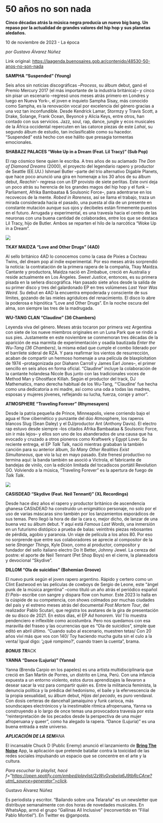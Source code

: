 # 50 años no son nada

**Cinco décadas atrás la música negra producía un nuevo big bang. Un repaso por la actualidad de grandes valores del hip hop y sus planetas aledaños.**

10 de noviembre de 2023 - La época

_por Gustavo Álvarez Núñez_

Link original: https://laagenda.buenosaires.gob.ar/contenido/48530-50-anos-no-son-nada



**SAMPHA “Suspended” (Young)**




Seis años sin noticias discográficas –*Process*, su álbum debut, ganó el Premio Mercury 2017 (el más importante de la industria británica)– y cinco sin pisar un escenario –regresó unos meses atrás primero en Londres y luego en Nueva York–, el joven e inquieto Sampha Sisay, más conocido como Sampha, es la renovación vocal por excelencia del género gracias a una voz tan inconfundible. Desde Kendrick Lamar, Stormzy y Travis Scott, a Drake, Solange, Frank Ocean, Beyoncé y Alicia Keys, entre otros, han contado con sus servicios. Jazz, soul, rap, dance, jungle y ecos musicales de la África occidental repercuten en las catorce piezas de este *Lahai*, su segundo álbum de estudio, tan inclasificable como su hacedor. “Suspended” está hecho con ese hálito que presagia tormentas emocionales.




**SHABAZZ PALACES “Woke Up in a Dream (Feat. Lil Tracy)” (Sub Pop)**




El rap cósmico tiene quien le escriba. A tres años de su aclamado *The Don of Diamond Dreams* (2000), el proyecto del legendario rapero y productor de Seattle (EE.UU.) Ishmael Butler –parte del trío alternativo Digable Planets, que hace poco anunció una gira en homenaje a los 30 años de su álbum debut, *Reachin’*– regresa con un EP provisto de siete perlitas. Este ovni deja un poco atrás su herencia de los grandes magos del hip hop y el funk –Parliament, Afrika Bambaataa & Soulsonic Force–, para adentrarse en los recovecos de la mente. *Robed in Rareness*, así se llama el trabajo, traza un mirada considerada hacia el pasado, una puesta al día de un presente en constante mutación aunque sus ojos y decibeles están firmemente puestos en el futuro. Arrugada y experimental, es una travesía hacia el centro de las neuronas con una buena cantidad de colaborades, entre los que se destaca Lil Tracy, hijo de Butler. Ambos se reparten el hilo de la narcótica “Woke Up in a Dream”.




![](https://cdn.feater.me/files/images/2941441/57690aad-460d-45d3-97c7-837b9954a1f7.jpg)




**TKAY MAIDZA “Love and Other Drugs” (4AD)**




Al sello británico 4AD lo conocemos como la casa de Pixies a Cocteau Twins, del dream pop al indie experimental. Por eso meses atrás sorprendió la noticia: la contratación de la primera rapera de la compañía, Tkay Maidza. Cantante y productora, Maidza nació en Zimbabue, creció en Australia y reside actualmente en Los Ángeles. *Sweet Justice*, entonces, es su primera pisada en la señera discográfica. Han pasado siete años desde la salida de su primer disco y tres del galardonado EP en tres volúmenes *Last Year Was Weird*. Su debut en 4AD la encuentra empoderada y consciente de sus límites, gozando de las mieles agridulces del renacimiento. El disco lo abre la poderosa e hipnótica “Love and Other Drugs”. En la noche oscura del alma, son siempre las tres de la madrugada.




**WU-TANG CLAN “Claudine” (36 Chambers)**




Leyenda viva del género. Meses atrás tocaron por primera vez Argentina con siete de los nueve miembros originales en un Luna Park que se rindió a sus pies. Justamente en este noviembre se conmemoran tres décadas de la aparición de esa marmita de experimentación y osadía bautizada *Enter the Wu-Tang (36 Chambers)*, la misma edad que cumple el combo liderado por el barrilete sideral de RZA. Y para reafirmar los vientos de resurrección, acaban de compartir un hermoso homenaje a una película de blaxploitation de 1974 –protagonizada por Diahann Carroll y James Earl Jones–, el primer sencillo en seis años en forma oficial. “Claudine” incluye la colaboración de la cantante holandesa Nicole Bus junto con las tradicionales voces de Method Man y Ghostface Killah. Según el productor del track, DJ Mathematics, mano derecha habitual de los Wu-Tang, “‘Claudine’ fue hecha como una dedicatoria a mi madre, así como una oda a todas las madres, esposas y mujeres jóvenes, reflejando su lucha, fuerza, coraje y amor”.




**ATMOSPHERE “Traveling Forever” (Rhymesayers)**




Desde la patria pequeña de Prince, Minneapolis, viene corriendo bajo el agua el flow cibernético y punzante del dúo Atmosphere, los raperos blancos Slug (Sean Daley) y el DJ/productor Ant (Anthony Davis). El electro rap estuvo desde siempre –los citados Afrika Bambaataa & Soulsonic Force, sin ir más lejos– y ellos son uno de los abanderados de una causa que ha evocado y cruzado a otros pioneros como Kraftwerk y Egypt Lover. Su reciente entrega, el EP *Talk* Talk, nació mientras grababan la también canción para su anterior álbum, *So Many Other Realities Exist Simultaneous*, que vio la luz en mayo pasado. Este frenesí productivo no termina aquí: la banda también se asoció a Victrola, el fabricante de bandejas de vinilo, con la edición limitada del tocadiscos portátil Revolution GO. Volviendo a la música, “Traveling Forever” es la apertura de fuego de *Talk Talk*.




![](https://cdn.feater.me/files/images/2941435/e2b62590-d8fc-49ea-8f61-43875c642800.jpg)




**CASISDEAD “Skydive (Feat. Neil Tennant)” (XL Recordings)**




Desde hace diez años el rapero y productor británico de ascendencia ghanesa CASIsDEAD ha construido un enigmático personaje, no solo por el uso de varias máscaras sino también por los lanzamientos esporádicos de sus temas. Pero llegó la hora de dar la cara o, mejor dicho, de lanzar de una buena vez su álbum debut. Y aquí está *Famous Last Words*, una inmersión en un futurismo distópico a prueba de balas: veintitrés piezas rebosantes de pérdida, agobio y paranoia. Un viaje de película a los años 80. Por eso no sorprende que entre sus colaboradores se aprecie al compositor de la serie *Stranger Things*, Kyle Dixon, como al productor, compositor y fundador del sello italiano electro Do It Better, Johnny Jewel. La cereza del postre: el aporte de Neil Tennant (Pet Shop Boys) en el cierre, la planeadora y devocional “Skydive”.




**DILLOM “Ola de suicidios” (Bohemian Groove)**




El nuevo punk según el joven rapero argentino. Rápido y certero como un Clint Eastwood en las películas de cowboys de Sergio de Leone, este “ángel punk de la música argentina” –como tituló un año atrás el periódico español *El País*– escribe con sangre y dispara flow con humor. Este 2023 lo halla en la cúspide de su competencia, con shows colmados por muchas ciudades del país y el estreno meses atrás del documental *Post Mortem Tour*, del realizador Pablo Scutari, que registra los avatares de la gira de presentación de su disco de 2021. En estos días, el EP *Ad honorem. Vol 1* lo muestra pendenciero e inflexible como acostumbra. Pero nos quedamos con esa maravilla del fraseo y las ocurrencias que es “Ola de suicidios”, simple que editó en abril último. “Cuando subo al escenario, muestren tetas/ Con 20 años viví más que vos con 140/ Toy haciendo mucha guita sin el culo a la venta/ Igual digo: ‘¿qué rompimo?’, cuando traen la cuenta”, brama.




***BONUS TR***ACK




**YANNA “Dance (Lujuria)” (Yanna)**




Yanna (Brenda Carpio en los papeles) es una artista multidisciplinaria que creció en San Martín de Porres, un distrito en Lima, Perú. Con una infancia expuesta a un entorno violento, estos duros aprendizajes la llevaron a desear sacar la voz para compartir quién es. Entre la militancia feminista, la denuncia política y la prédica del hedonismo, el baile y la efervescencia de la propia sexualidad, su álbum debut, *Hijas del pecado*, es puro vendaval. Con dosis certeras de dancehall jamaiquino y funk carioca, más soundscapes electrónicos y la inestimable rítmica afroperuana, Yanna va construyendo a lo largo de once temas una provocadora travesía por esta “reinterpretación de los pecados desde la perspectiva de una mujer afroperuana y queer”, como ha alegado la rapera. “Dance (Lujuria)” es una buena entrada a este universo.




***APLICACIÓN DE LA SEM***ANA




El incansable Chuck D (Public Enemy) anunció el lanzamiento de [**Bring The Noise**](https://www.bringthenoiseapp.com/) App, la aplicación que pretende batallar contra la toxicidad de las redes sociales impulsando un espacio que se concentre en el arte y la cultura.




*Para escuchar la playlist, hacé f="https://open.spotify.com/embed/playlist/2zWvGvsbeIq6J9tbRcCArw?utm\_source=generator">click.*



Gustavo Álvarez Núñez




Es periodista y escritor. “Bailando sobre una Telaraña” es un newsletter que distribuye semanalmente con dos horas de novedades musicales. En WhatsApp, armó el grupo “Gallinas All Inclusive” (reconvertido en “Filial Pablo Montiel”). En Twitter es @ganposta.



